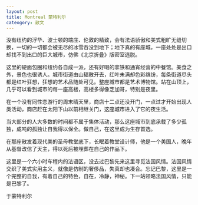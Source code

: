 ```yaml
---
layout: post
title: Montreal 蒙特利尔
cateogory: 散文
---
```


没有纽约的浮华、波士顿的端庄、伦敦的精致，会有法语骄傲和美式粗旷无缝切换，一切的一切都会被无尽的冰雪吞没到地下；地下真的有座城，一座处处是出口却找不到出口的巨大城市，仿佛《北京折叠》版密室逃脱。

这里的硬面包圈和纽约各自成一派，还有好喝的拿铁和通宵经营的中餐馆。美食之外，景色也很诱人。城市街道由山辐散开去，红叶未满却色彩缤纷，每条街道尽头都是红叶狂想，狂想的艺术品随处可见。整座城市都是艺术博物馆。站在山顶上，几乎可以看到城市的每一座高楼，高楼多得像芝加哥，特别是夜里。

在一个没有同性恋游行的周末晴天里，商店十二点还没开门，一点过才开始出现人类活动，商店赶在太阳下山以前相继关门，这座城市进入了它的夜生活。

当大部分的人大多数的时间都不属于集体活动，那么这座城市到底承载了多少孤独，成吨的孤独让自我得以保全。做自己，在这里成为生存首选。

在那座散发着现代美的圣母教堂底下，长眠着教堂设计师，他是一个美国人，晚年从基督改信了天主，得以死后被埋葬在自己的作品下。

这里是一个六小时车程内的法语区，没去过巴黎先来这里寻觅法国风情。法国风情交织了美式实用主义，就像是仿制的奢侈品，失真却也凑合。忘记巴黎，这里是一个完整的自我，有着自己的特色，自在，冷静，神秘。下一站领略法国风情，只能是巴黎了。

于蒙特利尔
